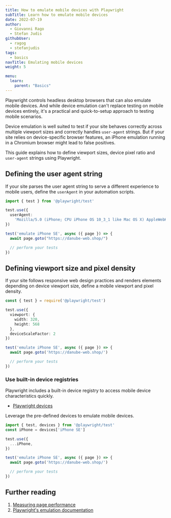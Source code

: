 ```yaml
---
title: How to emulate mobile devices with Playwright
subTitle: Learn how to emulate mobile devices
date: 2022-07-19
author:
  - Giovanni Rago
  - Stefan Judis
githubUser:
  - ragog
  - stefanjudis
tags:
  - basics
navTitle: Emulating mobile devices
weight: 5

menu:
  learn:
    parent: "Basics"
---
```


Playwright controls headless desktop browsers that can also emulate mobile devices. And while device emulation can't replace testing on mobile devices entirely, it's a practical and quick-to-setup approach to testing mobile scenarios.

Device emulation is well suited to test if your site behaves correctly across multiple viewport sizes and correctly handles `user-agent` strings. But if your site relies on device-specific browser features, an iPhone emulation running in a Chromium browser might lead to false positives.

This guide explains how to define viewport sizes, device pixel ratio and  `user-agent` strings using Playwright.

## Defining the user agent string

If your site parses the user agent string to serve a different experience to mobile users, define the `userAgent` in your automation scripts.

```ts {title="emulate-mobile.spec.ts"}
import { test } from '@playwright/test'

test.use({
  userAgent:
    'Mozilla/5.0 (iPhone; CPU iPhone OS 10_3_1 like Mac OS X) AppleWebKit/603.1.30 (KHTML, like Gecko) Version/16.0 Mobile/14E304 Safari/602.1',
})

test('emulate iPhone SE', async ({ page }) => {
  await page.goto("https://danube-web.shop/")

  // perform your tests
})
```

## Defining viewport size and pixel density

If your site follows responsive web design practices and renders elements depending on device viewport size, define a mobile viewport and pixel density.

```ts {title="emulate-mobile-viewport.spec.ts"}
const { test } = require('@playwright/test')

test.use({ 
  viewport: { 
    width: 320, 
    height: 568 
  }, 
  deviceScaleFactor: 2 
})

test('emulate iPhone SE', async ({ page }) => {
  await page.goto('https://danube-web.shop/')

  // perform your tests
})
```

### Use built-in device registries

Playwright includes a built-in device registry to access mobile device characteristics quickly.

- [Playwright devices](https://playwright.dev/docs/emulation#devices)

Leverage the pre-defined devices to emulate mobile devices.

```ts {title="emulate-mobile-builtin.spec.ts"}
import { test, devices } from '@playwright/test'
const iPhone = devices['iPhone SE']

test.use({ 
  ...iPhone,
})

test('emulate iPhone SE', async ({ page }) => {
  await page.goto('https://danube-web.shop/')

  // perform your tests
})
```

## Further reading

1. [Measuring page performance](/learn/playwright/performance/)
2. [Playwright's emulation documentation](https://playwright.dev/docs/emulation)
